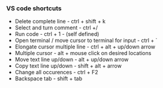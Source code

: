 ### VS code shortcuts
   - Delete complete line - ctrl + shift + k
   - Select and turn comment - ctrl +/
   - Run code - ctrl + 1 - (self defined)
   - Open terminal / move cursor to terminal for input - ctrl + `
   - Elongate cursor multiple line - ctrl + alt + up/down arrow
   - Multiple cursor - alt + mouse click on desired locations
   - Move text line up/down - alt + up/down arrow
   - Copy text line up/down - shift + alt + arrow
   - Change all occurences - ctrl + F2
   - Backspace tab - shift + tab